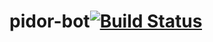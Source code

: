 # pidor-bot[![Build Status](https://travis-ci.org/co-code/pidor-bot.svg?branch=master)](https://travis-ci.org/co-code/pidor-bot)
